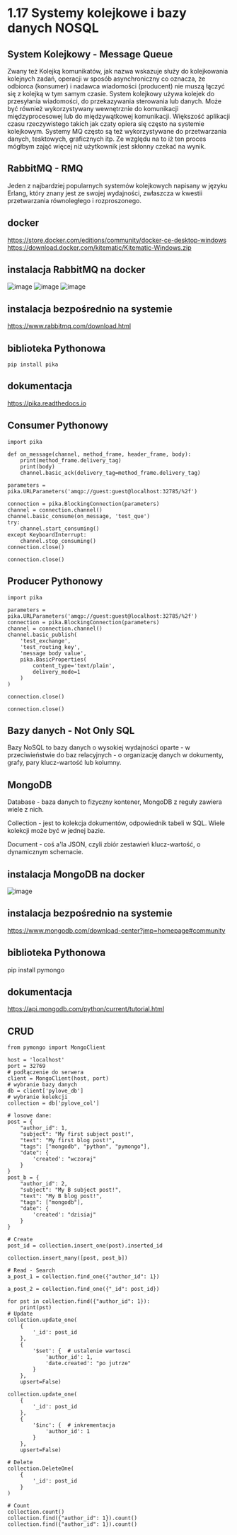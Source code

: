 1.17 Systemy kolejkowe i bazy danych NOSQL
==========================================

System Kolejkowy - Message Queue
--------------------------------

Zwany też Kolejką komunikatów, jak nazwa wskazuje służy do kolejkowania kolejnych zadań, operacji w sposób asynchroniczny co oznacza,
że odbiorca (konsumer) i nadawca wiadomości (producent) nie muszą łączyć się z kolejką w tym samym czasie.
System kolejkowy używa kolejek do przesyłania wiadomości, do przekazywania sterowania lub danych.
Może być również wykorzystywany wewnętrznie do komunikacji międzyprocesowej lub do międzywątkowej komunikacji.
Większość aplikacji czasu rzeczywistego takich jak czaty opiera się często na systemie kolejkowym. Systemy MQ często są też wykorzystywane do
przetwarzania danych, tesktowych, graficznych itp. Ze względu na to iż ten proces mógłbym zająć więcej niż użytkownik jest skłonny czekać na wynik.

RabbitMQ - RMQ
--------------

Jeden z najbardziej popularnych systemów kolejkowych napisany w języku Erlang, który znany jest ze swojej wydajności,
zwłaszcza w kwestii przetwarzania równoległego i rozproszonego.

docker
------

https://store.docker.com/editions/community/docker-ce-desktop-windows
https://download.docker.com/kitematic/Kitematic-Windows.zip

instalacja RabbitMQ na docker
-----------------------------

![image](./images/docker_rmq_1.PNG)
![image](./images/docker_rmq_2.PNG)
![image](./images/docker_rmq_3.png)

instalacja bezpośrednio na systemie
-----------------------------------

https://www.rabbitmq.com/download.html

biblioteka Pythonowa
--------------------

`pip install pika`

dokumentacja
------------

https://pika.readthedocs.io

Consumer Pythonowy
------------------

```python3
import pika

def on_message(channel, method_frame, header_frame, body):
    print(method_frame.delivery_tag)
    print(body)
    channel.basic_ack(delivery_tag=method_frame.delivery_tag)

parameters = pika.URLParameters('amqp://guest:guest@localhost:32785/%2f')

connection = pika.BlockingConnection(parameters)
channel = connection.channel()
channel.basic_consume(on_message, 'test_que')
try:
    channel.start_consuming()
except KeyboardInterrupt:
    channel.stop_consuming()
connection.close()

connection.close()

```

Producer Pythonowy
------------------

```python3
import pika

parameters = pika.URLParameters('amqp://guest:guest@localhost:32785/%2f')
connection = pika.BlockingConnection(parameters)
channel = connection.channel()
channel.basic_publish(
    'test_exchange',
    'test_routing_key',
    'message body value',
    pika.BasicProperties(
        content_type='text/plain',
        delivery_mode=1
    )
)

connection.close()

connection.close()

```

Bazy danych - Not Only SQL
--------------------------

Bazy NoSQL to bazy danych o wysokiej wydajności oparte - w przeciwieństwie do baz relacyjnych - o organizację danych w dokumenty,
grafy, pary klucz-wartość lub kolumny.

MongoDB
-------

Database - baza danych to fizyczny kontener, MongoDB z reguły zawiera wiele z nich.

Collection - jest to kolekcja dokumentów, odpowiednik tabeli w SQL. Wiele kolekcji może być w jednej bazie.

Document - coś a'la JSON, czyli zbiór zestawień klucz-wartość, o dynamicznym schemacie.

instalacja MongoDB na docker
----------------------------

![image](./images/docker_mongo.PNG)

instalacja bezpośrednio na systemie
-----------------------------------

https://www.mongodb.com/download-center?jmp=homepage#community

biblioteka Pythonowa
--------------------

pip install pymongo

dokumentacja
------------

https://api.mongodb.com/python/current/tutorial.html

CRUD
----

```python3
from pymongo import MongoClient

host = 'localhost'
port = 32769
# podłączenie do serwera
client = MongoClient(host, port)
# wybranie bazy danych
db = client['pylove_db']
# wybranie kolekcji
collection = db['pylove_col']

# losowe dane:
post = {
    "author_id": 1,
    "subject": "My first subject post!",
    "text": "My first blog post!",
    "tags": ["mongodb", "python", "pymongo"],
    "date": {
        'created': "wczoraj"
    }
}
post_b = {
    "author_id": 2,
    "subject": "My B subject post!",
    "text": "My B blog post!",
    "tags": ["mongodb"],
    "date": {
        'created': "dzisiaj"
    }
}

# Create
post_id = collection.insert_one(post).inserted_id

collection.insert_many([post, post_b])

# Read - Search
a_post_1 = collection.find_one({"author_id": 1})

a_post_2 = collection.find_one({"_id": post_id})

for pst in collection.find({"author_id": 1}):
    print(pst)
# Update
collection.update_one(
    {
        '_id': post_id
    },
    {
        '$set': {  # ustalenie wartosci
            'author_id': 1,
            'date.created': "po jutrze"
        }
    },
    upsert=False)

collection.update_one(
    {
        '_id': post_id
    },
    {
        '$inc': {  # inkrementacja
            'author_id': 1
        }
    },
    upsert=False)

# Delete
collection.DeleteOne(
    {
        '_id': post_id
    }
)

# Count
collection.count()
collection.find({"author_id": 1}).count()
collection.find({"author_id": 1}).count()
```

